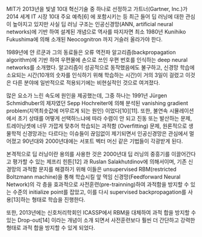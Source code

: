 MIT가 2013년을 빛낼 10대 혁신기술 중 하나로 선정하고 가트너(Gartner, Inc.)가 2014 세계 IT 시장 10대 주요 예측[6] 에 포함시키는 등 최근 들어 딥 러닝에 대한 관심이 높아지고 있지만 사실 딥 러닝 구조는 인공신경망(ANN, artificial neural networks)에 기반 하여 설계된 개념으로 역사를 따지자면 최소 1980년 Kunihiko Fukushima에 의해 소개된 Neocognitron 까지 거슬러 올라가야 한다.

1989년에 얀 르쿤과 그의 동료들은 오류 역전파 알고리즘(backpropagation algorithm)에 기반 하여 우편물에 손으로 쓰인 우편 번호를 인식하는 deep neural networks를 소개했다. 알고리즘이 성공적으로 동작했음에도 불구하고, 신경망 학습에 소요되는 시간(10개의 숫자를 인식하기 위해 학습하는 시간)이 거의 3일이 걸렸고 이것은 다른 분야에 일반적으로 적용되기에는 비현실적인 것으로 여겨졌다.

많은 요소가 느린 속도에 원인을 제공했는데, 그중 하나는 1991년 Jürgen Schmidhuber의 제자였던 Sepp Hochreiter에 의해 분석된 vanishing gradient problem(지역최솟값에 머무르게 되는 원인) 이었다[10][11]. 또한, 불연속 시뮬레이션에서 초기 상태를 어떻게 선택하느냐에 따라 수렴이 안 되고 진동 또는 발산하는 문제, 트레이닝셋에 너무 가깝게 맞추어 학습되는 과적함 (Overfitting) 문제, 원론적으로 생물학적 신경망과는 다르다는 이슈들이 끊임없이 제기되면서 인공신경망은 관심에서 멀어졌고 90년대와 2000년대에는 서포트 벡터 머신 같은 기법들이 각광받게 된다.

본격적으로 딥 러닝이란 용의를 사용한 것은 2000년대 딥 러닝의 중흥기를 이끌어간다고 평가할 수 있는 제프리 힌튼[12] 과 Ruslan Salakhutdinov에 의해서이며, 기존 신경망의 과적함 문지를 해결하기 위해 이들은 unsupervised RBM(restricted Boltzmann machine)을 통해 학습시킬 앞 먹임 신경망(Feedforward Neural Network)의 각 층을 효과적으로 사전훈련(pre-trainning)하여 과적함을 방지할 수 있는 수준의 initialize point를 잡았고, 이를 다시 supervised backpropagation를 사용[13]하는 형태로 학습을 진행한다.

또한, 2013년에는 신호처리학회인 ICASSP에서 RBM을 대체하여 과적 합을 방지할 수 있는 Drop-out[14] 이라는 개념이 소개 되면서 사전훈련보다 훨씬 더 간단하고 강력한 형태로 과적 합을 방지할 수 있게 되었다.
